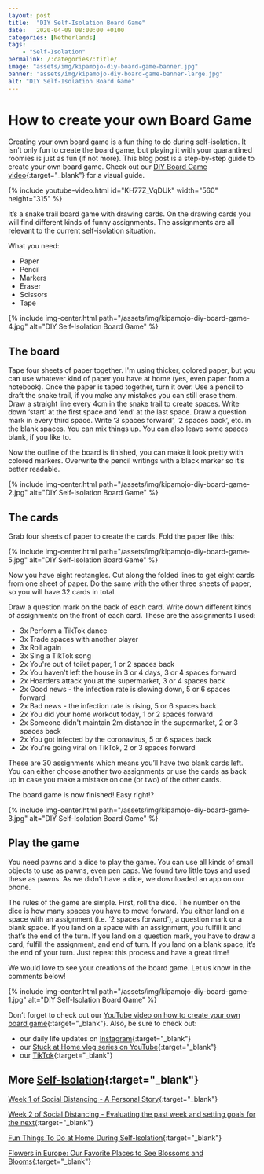 ```yaml
---
layout: post
title:  "DIY Self-Isolation Board Game"
date:   2020-04-09 08:00:00 +0100
categories: [Netherlands]
tags:
    - "Self-Isolation"
permalink: /:categories/:title/
image: "assets/img/kipamojo-diy-board-game-banner.jpg"
banner: "assets/img/kipamojo-diy-board-game-banner-large.jpg"
alt: "DIY Self-Isolation Board Game"
---
```


# How to create your own Board Game

Creating your own board game is a fun thing to do during self-isolation. It isn’t only fun to create the board game, but playing it with your quarantined roomies is just as fun (if not more). This blog post is a step-by-step guide to create your own board game. Check out our [DIY Board Game video][board game video]{:target="_blank"} for a visual guide. 

{% include youtube-video.html id="KH77Z_VqDUk" width="560" height="315" %}

It’s a snake trail board game with drawing cards. On the drawing cards you will find different kinds of funny assignments. The assignments are all relevant to the current self-isolation situation. 

What you need:
- Paper
- Pencil
- Markers
- Eraser
- Scissors
- Tape

{% include img-center.html path="/assets/img/kipamojo-diy-board-game-4.jpg" alt="DIY Self-Isolation Board Game" %}

## The board

Tape four sheets of paper together. I'm using thicker, colored paper, but you can use whatever kind of paper you have at home (yes, even paper from a notebook). Once the paper is taped together, turn it over. Use a pencil to draft the snake trail, if you make any mistakes you can still erase them. Draw a straight line every 4cm in the snake trail to create spaces. Write down ‘start’ at the first space and ‘end’ at the last space. Draw a question mark in every third space. Write ‘3 spaces forward’, ‘2 spaces back’, etc. in the blank spaces. You can mix things up. You can also leave some spaces blank, if you like to. 

Now the outline of the board is finished, you can make it look pretty with colored markers. Overwrite the pencil writings with a black marker so it’s better readable. 

{% include img-center.html path="/assets/img/kipamojo-diy-board-game-2.jpg" alt="DIY Self-Isolation Board Game" %}

## The cards

Grab four sheets of paper to create the cards. Fold the paper like this: 

{% include img-center.html path="/assets/img/kipamojo-diy-board-game-5.jpg" alt="DIY Self-Isolation Board Game" %}

Now you have eight rectangles. Cut along the folded lines to get eight cards from one sheet of paper. Do the same with the other three sheets of paper, so you will have 32 cards in total.

Draw a question mark on the back of each card. Write down different kinds of assignments on the front of each card. These are the assignments I used:
- 3x Perform a TikTok dance 
- 3x Trade spaces with another player
- 3x Roll again
- 3x Sing a TikTok song
- 2x You're out of toilet paper, 1 or 2 spaces back
- 2x You haven't left the house in 3 or 4 days, 3 or 4 spaces forward
- 2x Hoarders attack you at the supermarket, 3 or 4 spaces back
- 2x Good news - the infection rate is slowing down, 5 or 6 spaces forward
- 2x Bad news - the infection rate is rising, 5 or 6 spaces back
- 2x You did your home workout today, 1 or 2 spaces forward
- 2x Someone didn't maintain 2m distance in the supermarket, 2 or 3 spaces back
- 2x You got infected by the coronavirus, 5 or 6 spaces back
- 2x You're going viral on TikTok, 2 or 3 spaces forward 

These are 30 assignments which means you’ll have two blank cards left. You can either choose another two assignments or use the cards as back up in case you make a mistake on one (or two) of the other cards. 

The board game is now finished! Easy right!?

{% include img-center.html path="/assets/img/kipamojo-diy-board-game-3.jpg" alt="DIY Self-Isolation Board Game" %}

## Play the game

You need pawns and a dice to play the game. You can use all kinds of small objects to use as pawns, even pen caps. We found two little toys and used these as pawns. As we didn’t have a dice, we downloaded an app on our phone. 

The rules of the game are simple. First, roll the dice. The number on the dice is how many spaces you have to move forward. You either land on a space with an assignment (i.e. ‘2 spaces forward’), a question mark or a blank space. If you land on a space with an assignment, you fulfill it and that’s the end of the turn. If you land on a question mark, you have to draw a card, fulfill the assignment, and end of turn. If you land on a blank space, it’s the end of your turn. Just repeat this process and have a great time!

We would love to see your creations of the board game. Let us know in the comments below! 

{% include img-center.html path="/assets/img/kipamojo-diy-board-game-1.jpg" alt="DIY Self-Isolation Board Game" %}

Don’t forget to check out our [YouTube video on how to create your own board game][board game video]{:target="_blank"}. Also, be sure to check out:
- our daily life updates on [Instagram][instagram]{:target="_blank"}
- our [Stuck at Home vlog series on YouTube][kipamojo youtube]{:target="_blank"}
- our [TikTok][kipamojo tiktok]{:target="_blank"}

## More [Self-Isolation][self-isolation]{:target="_blank"}

[Week 1 of Social Distancing - A Personal Story][week 1 sd]{:target="_blank"}

[Week 2 of Social Distancing - Evaluating the past week and setting goals for the next][week 2 sd]{:target="_blank"}

[Fun Things To Do at Home During Self-Isolation][things to do si]{:target="_blank"}

[Flowers in Europe: Our Favorite Places to See Blossoms and Blooms][flowers europe]{:target="_blank"}

[things to do si]: https://kipamojo.world/netherlands/Fun-Things-To-Do-at-Home-During-Self-Isolation/ 
[week 1 sd]: https://kipamojo.world/netherlands/Week-1-of-Social-Distancing/ 
[week 2 sd]: https://kipamojo.world/netherlands/Week-2-of-Social-Distancing/ 
[self-isolation]: https://kipamojo.world/tags.html#self-isolation 
[instagram]: https://instagram.com/kipamojo 
[kipamojo youtube]: https://www.youtube.com/channel/UC1k4_eUajFuNQSgSf1MiFXg 
[kipamojo tiktok]: https://www.tiktok.com/@kipamojo 
[board game video]: https://youtu.be/KH77Z_VqDUk 
[flowers europe]: https://kipamojo.world/europe/Flowers-in-Europe-Our-Favorite-Places-to-See-Blossoms-and-Blooms/ 
